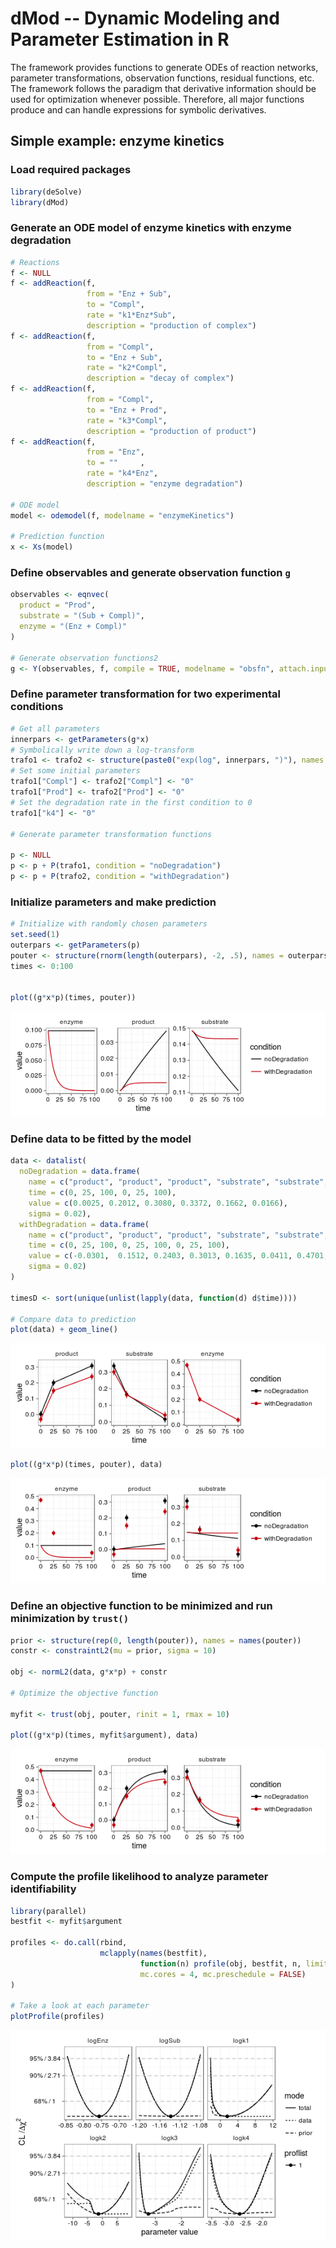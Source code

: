 # dMod -- Dynamic Modeling and Parameter Estimation in R

The framework provides functions to generate ODEs of reaction networks, parameter transformations, observation functions, residual functions, etc. The framework follows the paradigm that derivative information should be used for optimization whenever possible. Therefore, all major functions produce and can handle expressions for symbolic derivatives.

## Simple example: enzyme kinetics

### Load required packages

```r
library(deSolve)
library(dMod)
```

### Generate an ODE model of enzyme kinetics with enzyme degradation

```r
# Reactions
f <- NULL
f <- addReaction(f, 
                 from = "Enz + Sub", 
                 to = "Compl", 
                 rate = "k1*Enz*Sub",
                 description = "production of complex")
f <- addReaction(f, 
                 from = "Compl", 
                 to = "Enz + Sub", 
                 rate = "k2*Compl",
                 description = "decay of complex")
f <- addReaction(f, 
                 from = "Compl", 
                 to = "Enz + Prod", 
                 rate = "k3*Compl",
                 description = "production of product")
f <- addReaction(f, 
                 from = "Enz", 
                 to = ""     , 
                 rate = "k4*Enz",
                 description = "enzyme degradation")

# ODE model
model <- odemodel(f, modelname = "enzymeKinetics")

# Prediction function
x <- Xs(model)
```

### Define observables and generate observation function `g`

```r
observables <- eqnvec(
  product = "Prod", 
  substrate = "(Sub + Compl)", 
  enzyme = "(Enz + Compl)"
)

# Generate observation functions2
g <- Y(observables, f, compile = TRUE, modelname = "obsfn", attach.input = FALSE)
```

### Define parameter transformation for two experimental conditions

```r
# Get all parameters
innerpars <- getParameters(g*x)
# Symbolically write down a log-transform
trafo1 <- trafo2 <- structure(paste0("exp(log", innerpars, ")"), names = innerpars)
# Set some initial parameters
trafo1["Compl"] <- trafo2["Compl"] <- "0"
trafo1["Prod"] <- trafo2["Prod"] <- "0"
# Set the degradation rate in the first condition to 0
trafo1["k4"] <- "0"

# Generate parameter transformation functions

p <- NULL
p <- p + P(trafo1, condition = "noDegradation")
p <- p + P(trafo2, condition = "withDegradation")
```

### Initialize parameters and make prediction

```r
# Initialize with randomly chosen parameters
set.seed(1)
outerpars <- getParameters(p)
pouter <- structure(rnorm(length(outerpars), -2, .5), names = outerpars)
times <- 0:100


plot((g*x*p)(times, pouter))
```

![](README_files/figure-html/prediction-1.png)

### Define data to be fitted by the model

```r
data <- datalist(
  noDegradation = data.frame(
    name = c("product", "product", "product", "substrate", "substrate", "substrate"),
    time = c(0, 25, 100, 0, 25, 100),
    value = c(0.0025, 0.2012, 0.3080, 0.3372, 0.1662, 0.0166),
    sigma = 0.02),
  withDegradation = data.frame(
    name = c("product", "product", "product", "substrate", "substrate", "substrate", "enzyme", "enzyme", "enzyme"),
    time = c(0, 25, 100, 0, 25, 100, 0, 25, 100),
    value = c(-0.0301,  0.1512, 0.2403, 0.3013, 0.1635, 0.0411, 0.4701, 0.2001, 0.0383),
    sigma = 0.02)
)

timesD <- sort(unique(unlist(lapply(data, function(d) d$time))))

# Compare data to prediction
plot(data) + geom_line()
```

![](README_files/figure-html/data-1.png)

```r
plot((g*x*p)(times, pouter), data)
```

![](README_files/figure-html/data-2.png)

### Define an objective function to be minimized and run minimization by `trust()`

```r
prior <- structure(rep(0, length(pouter)), names = names(pouter))
constr <- constraintL2(mu = prior, sigma = 10)

obj <- normL2(data, g*x*p) + constr

# Optimize the objective function

myfit <- trust(obj, pouter, rinit = 1, rmax = 10)

plot((g*x*p)(times, myfit$argument), data)
```

![](README_files/figure-html/trust-1.png)


### Compute the profile likelihood to analyze parameter identifiability

```r
library(parallel)
bestfit <- myfit$argument

profiles <- do.call(rbind, 
                    mclapply(names(bestfit), 
                             function(n) profile(obj, bestfit, n, limits = c(-10, 10)), 
                             mc.cores = 4, mc.preschedule = FALSE)
)

# Take a look at each parameter
plotProfile(profiles)
```

![](README_files/figure-html/profiles-1.png)

